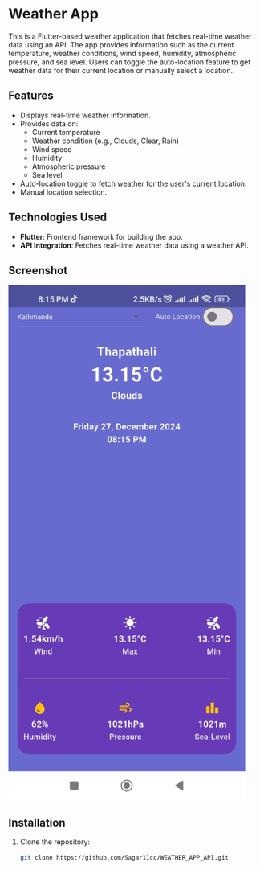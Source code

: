 # Weather App

This is a Flutter-based weather application that fetches real-time weather data using an API. The app provides information such as the current temperature, weather conditions, wind speed, humidity, atmospheric pressure, and sea level. Users can toggle the auto-location feature to get weather data for their current location or manually select a location.

## Features
- Displays real-time weather information.
- Provides data on:
  - Current temperature
  - Weather condition (e.g., Clouds, Clear, Rain)
  - Wind speed
  - Humidity
  - Atmospheric pressure
  - Sea level
- Auto-location toggle to fetch weather for the user's current location.
- Manual location selection.

## Technologies Used
- **Flutter**: Frontend framework for building the app.
- **API Integration**: Fetches real-time weather data using a weather API.

## Screenshot
![Weather App Screenshot](screenshot/1.jpeg)

## Installation
1. Clone the repository:
   ```bash
   git clone https://github.com/Sagar11cc/WEATHER_APP_API.git
